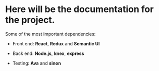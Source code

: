 # Here will be the documentation for the project.

Some of the most important dependencies:

* Front end: **React**, **Redux** and **Semantic UI** 

* Back end: **Node.js**, **knex**, **express** 

* Testing: **Ava** and **sinon**

